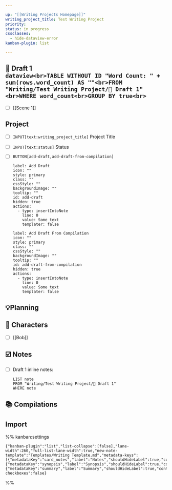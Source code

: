 ```yaml
---

up: "[[Writing Projects Homepage]]"
writing_project_title: Test Writing Project
priority:
status: in progress
cssclasses:
  - hide-dataview-error
kanban-plugin: list

---
```


## 📝 Draft 1<br>```dataview<br>TABLE WITHOUT ID "Word Count: " + sum(rows.word_count) AS ""<br>FROM "Writing/Test Writing Project/📝 Draft 1"<br>WHERE word_count<br>GROUP BY true<br>```

- [ ] [[Scene 1]]


## Project

- [ ] `INPUT[text:writing_project_title]` Project Title
- [ ] `INPUT[text:status]` Status
- [ ] `BUTTON[add-draft,add-draft-from-compilation]`
	```meta-bind-button
	label: Add Draft
	icon: ""
	style: primary
	class: ""
	cssStyle: ""
	backgroundImage: ""
	tooltip: ""
	id: add-draft
	hidden: true
	actions:
	  - type: insertIntoNote
	    line: 0
	    value: Some text
	    templater: false
	```
	```meta-bind-button
	label: Add Draft From Compilation
	icon: ""
	style: primary
	class: ""
	cssStyle: ""
	backgroundImage: ""
	tooltip: ""
	id: add-draft-from-compilation
	hidden: true
	actions:
	  - type: insertIntoNote
	    line: 0
	    value: Some text
	    templater: false
	```


## 💡Planning



## 👫 Characters

- [ ] [[Bob]]


## ☑️ Notes

- [ ] Draft 1 inline notes:
	```dataview
	LIST note
	FROM "Writing/Test Writing Project/📝 Draft 1"
	WHERE note
	```


## 📚 Compilations



## Import





%% kanban:settings
```
{"kanban-plugin":"list","list-collapse":[false],"lane-width":260,"full-list-lane-width":true,"new-note-template":"Templates/Writing Template.md","metadata-keys":[{"metadataKey":"card_notes","label":"Notes","shouldHideLabel":true,"containsMarkdown":false},{"metadataKey":"synopsis","label":"Synopsis","shouldHideLabel":true,"containsMarkdown":false},{"metadataKey":"summary","label":"Summary","shouldHideLabel":true,"containsMarkdown":false}],"show-checkboxes":false}
```
%%